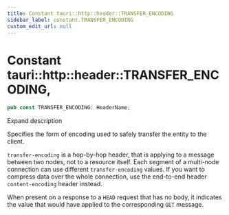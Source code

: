 ```yaml
---
title: Constant tauri::http::header::TRANSFER_ENCODING
sidebar_label: constant.TRANSFER_ENCODING
custom_edit_url: null
---
```


  # Constant tauri::http&#x3A;:header::TRANSFER_ENCODING,

```rs
pub const TRANSFER_ENCODING: HeaderName;
```

Expand description

Specifies the form of encoding used to safely transfer the entity to the client.

`transfer-encoding` is a hop-by-hop header, that is applying to a message between two nodes, not to a resource itself. Each segment of a multi-node connection can use different `transfer-encoding` values. If you want to compress data over the whole connection, use the end-to-end header `content-encoding` header instead.

When present on a response to a `HEAD` request that has no body, it indicates the value that would have applied to the corresponding `GET` message.
  